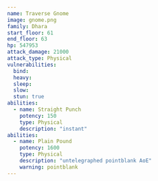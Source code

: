 ```yaml
---
name: Traverse Gnome
image: gnome.png
family: Dhara
start_floor: 61
end_floor: 63
hp: 547953
attack_damage: 21000
attack_type: Physical
vulnerabilities:
  bind: 
  heavy: 
  sleep: 
  slow: 
  stun: true
abilities:
  - name: Straight Punch
    potency: 150
    type: Physical
    description: "instant"
abilities:
  - name: Plain Pound
    potency: 1600
    type: Physical
    description: "untelegraphed pointblank AoE"
    warning: pointblank
---
```

